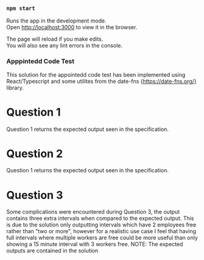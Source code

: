 ### `npm start`

Runs the app in the development mode.\
Open [http://localhost:3000](http://localhost:3000) to view it in the browser.

The page will reload if you make edits.\
You will also see any lint errors in the console.

### Apppintedd Code Test

This solution for the appointedd code test has been implemented using React/Typescript and some utilites from the date-fns {https://date-fns.org/} library.

# Question 1

Question 1 returns the expected output seen in the specification.

# Question 2

Question 1 returns the expected output seen in the specification.

# Question 3

Some complications were encountered during Question 3, the output contains three extra intervals when compared to the expected output.
This is due to the solution only outputting intervals which have 2 employees free rather than "two or more", however for a realistic use case I feel that having full intervals where multiple workers are free could be more useful than only showing a 15 minute interval with 3 workers free. NOTE: The expected outputs are contained in the solution
